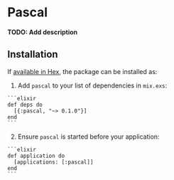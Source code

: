 # Pascal

**TODO: Add description**

## Installation

If [available in Hex](https://hex.pm/docs/publish), the package can be installed as:

  1. Add `pascal` to your list of dependencies in `mix.exs`:

    ```elixir
    def deps do
      [{:pascal, "~> 0.1.0"}]
    end
    ```

  2. Ensure `pascal` is started before your application:

    ```elixir
    def application do
      [applications: [:pascal]]
    end
    ```


